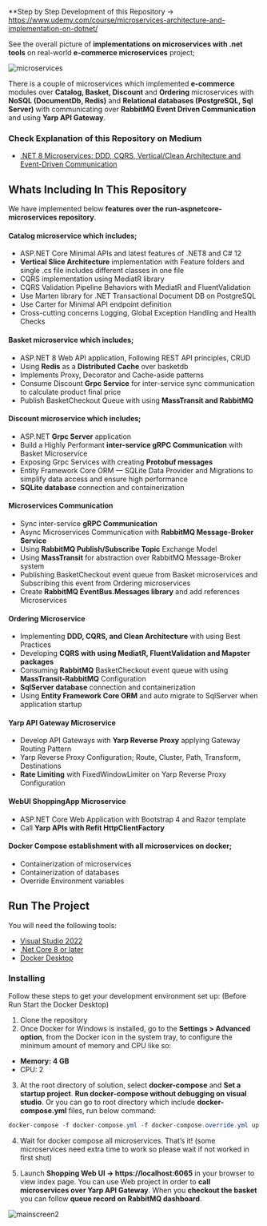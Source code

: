 \*\*Step by Step Development of this Repository -> https://www.udemy.com/course/microservices-architecture-and-implementation-on-dotnet/

See the overall picture of **implementations on microservices with .net tools** on real-world **e-commerce microservices** project;

![microservices](https://github.com/aspnetrun/run-aspnetcore-microservices/assets/1147445/efe5e688-67f2-4ddd-af37-d9d3658aede4)

There is a couple of microservices which implemented **e-commerce** modules over **Catalog, Basket, Discount** and **Ordering** microservices with **NoSQL (DocumentDb, Redis)** and **Relational databases (PostgreSQL, Sql Server)** with communicating over **RabbitMQ Event Driven Communication** and using **Yarp API Gateway**.

### Check Explanation of this Repository on Medium

- [.NET 8 Microservices: DDD, CQRS, Vertical/Clean Architecture and Event-Driven Communication](https://medium.com/@mehmetozkaya/net-8-microservices-ddd-cqrs-vertical-clean-architecture-2dd7ebaaf4bd)

## Whats Including In This Repository

We have implemented below **features over the run-aspnetcore-microservices repository**.

#### Catalog microservice which includes;

- ASP.NET Core Minimal APIs and latest features of .NET8 and C# 12
- **Vertical Slice Architecture** implementation with Feature folders and single .cs file includes different classes in one file
- CQRS implementation using MediatR library
- CQRS Validation Pipeline Behaviors with MediatR and FluentValidation
- Use Marten library for .NET Transactional Document DB on PostgreSQL
- Use Carter for Minimal API endpoint definition
- Cross-cutting concerns Logging, Global Exception Handling and Health Checks

#### Basket microservice which includes;

- ASP.NET 8 Web API application, Following REST API principles, CRUD
- Using **Redis** as a **Distributed Cache** over basketdb
- Implements Proxy, Decorator and Cache-aside patterns
- Consume Discount **Grpc Service** for inter-service sync communication to calculate product final price
- Publish BasketCheckout Queue with using **MassTransit and RabbitMQ**

#### Discount microservice which includes;

- ASP.NET **Grpc Server** application
- Build a Highly Performant **inter-service gRPC Communication** with Basket Microservice
- Exposing Grpc Services with creating **Protobuf messages**
- Entity Framework Core ORM — SQLite Data Provider and Migrations to simplify data access and ensure high performance
- **SQLite database** connection and containerization

#### Microservices Communication

- Sync inter-service **gRPC Communication**
- Async Microservices Communication with **RabbitMQ Message-Broker Service**
- Using **RabbitMQ Publish/Subscribe Topic** Exchange Model
- Using **MassTransit** for abstraction over RabbitMQ Message-Broker system
- Publishing BasketCheckout event queue from Basket microservices and Subscribing this event from Ordering microservices
- Create **RabbitMQ EventBus.Messages library** and add references Microservices

#### Ordering Microservice

- Implementing **DDD, CQRS, and Clean Architecture** with using Best Practices
- Developing **CQRS with using MediatR, FluentValidation and Mapster packages**
- Consuming **RabbitMQ** BasketCheckout event queue with using **MassTransit-RabbitMQ** Configuration
- **SqlServer database** connection and containerization
- Using **Entity Framework Core ORM** and auto migrate to SqlServer when application startup

#### Yarp API Gateway Microservice

- Develop API Gateways with **Yarp Reverse Proxy** applying Gateway Routing Pattern
- Yarp Reverse Proxy Configuration; Route, Cluster, Path, Transform, Destinations
- **Rate Limiting** with FixedWindowLimiter on Yarp Reverse Proxy Configuration

#### WebUI ShoppingApp Microservice

- ASP.NET Core Web Application with Bootstrap 4 and Razor template
- Call **Yarp APIs with Refit HttpClientFactory**

#### Docker Compose establishment with all microservices on docker;

- Containerization of microservices
- Containerization of databases
- Override Environment variables

## Run The Project

You will need the following tools:

- [Visual Studio 2022](https://visualstudio.microsoft.com/downloads/)
- [.Net Core 8 or later](https://dotnet.microsoft.com/download/dotnet-core/8)
- [Docker Desktop](https://www.docker.com/products/docker-desktop)

### Installing

Follow these steps to get your development environment set up: (Before Run Start the Docker Desktop)

1. Clone the repository
2. Once Docker for Windows is installed, go to the **Settings > Advanced option**, from the Docker icon in the system tray, to configure the minimum amount of memory and CPU like so:

- **Memory: 4 GB**
- CPU: 2

3. At the root directory of solution, select **docker-compose** and **Set a startup project**. **Run docker-compose without debugging on visual studio**.
   Or you can go to root directory which include **docker-compose.yml** files, run below command:

```csharp
docker-compose -f docker-compose.yml -f docker-compose.override.yml up -d
```

4. Wait for docker compose all microservices. That’s it! (some microservices need extra time to work so please wait if not worked in first shut)

5. Launch **Shopping Web UI -> https://localhost:6065** in your browser to view index page. You can use Web project in order to **call microservices over Yarp API Gateway**. When you **checkout the basket** you can follow **queue record on RabbitMQ dashboard**.

![mainscreen2](https://user-images.githubusercontent.com/1147445/81381837-08226000-9116-11ea-9489-82645b8dbfc4.png)
